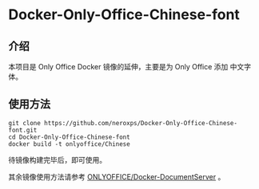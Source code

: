 # Docker-Only-Office-Chinese-font

## 介绍

本项目是 Only Office Docker 镜像的延伸，主要是为 Only Office 添加 中文字体。

## 使用方法

```
git clone https://github.com/neroxps/Docker-Only-Office-Chinese-font.git
cd Docker-Only-Office-Chinese-font
docker build -t onlyoffice/Chinese
```

待镜像构建完毕后，即可使用。

其余镜像使用方法请参考 [ONLYOFFICE/Docker-DocumentServer](https://github.com/ONLYOFFICE/Docker-DocumentServer) 。
